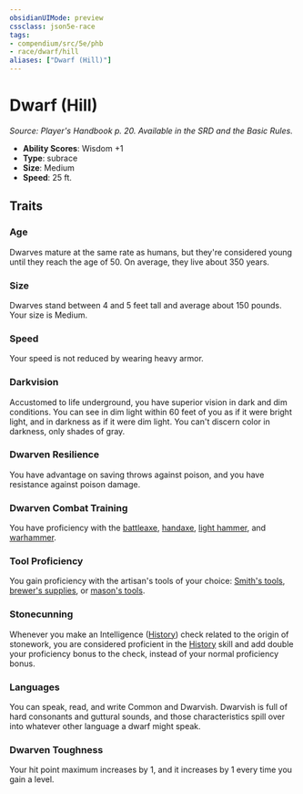 ```yaml
---
obsidianUIMode: preview
cssclass: json5e-race
tags:
- compendium/src/5e/phb
- race/dwarf/hill
aliases: ["Dwarf (Hill)"]
---
```

# Dwarf (Hill)
*Source: Player's Handbook p. 20. Available in the SRD and the Basic Rules.*  

- **Ability Scores**: Wisdom +1
- **Type**: subrace
- **Size**: Medium
- **Speed**: 25 ft.

## Traits

### Age

Dwarves mature at the same rate as humans, but they're considered young until they reach the age of 50. On average, they live about 350 years.

### Size

Dwarves stand between 4 and 5 feet tall and average about 150 pounds. Your size is Medium.

### Speed

Your speed is not reduced by wearing heavy armor.

### Darkvision

Accustomed to life underground, you have superior vision in dark and dim conditions. You can see in dim light within 60 feet of you as if it were bright light, and in darkness as if it were dim light. You can't discern color in darkness, only shades of gray.

### Dwarven Resilience

You have advantage on saving throws against poison, and you have resistance against poison damage.

### Dwarven Combat Training

You have proficiency with the [battleaxe](/compendium/items/battleaxe.md), [handaxe](/compendium/items/handaxe.md), [light hammer](/compendium/items/light-hammer.md), and [warhammer](/compendium/items/warhammer.md).

### Tool Proficiency

You gain proficiency with the artisan's tools of your choice: [Smith's tools](/compendium/items/smiths-tools.md), [brewer's supplies](/compendium/items/brewers-supplies.md), or [mason's tools](/compendium/items/masons-tools.md).

### Stonecunning

Whenever you make an Intelligence ([History](/compendium/rules/skills.md#History)) check related to the origin of stonework, you are considered proficient in the [History](/compendium/rules/skills.md#History) skill and add double your proficiency bonus to the check, instead of your normal proficiency bonus.

### Languages

You can speak, read, and write Common and Dwarvish. Dwarvish is full of hard consonants and guttural sounds, and those characteristics spill over into whatever other language a dwarf might speak.

### Dwarven Toughness

Your hit point maximum increases by 1, and it increases by 1 every time you gain a level.